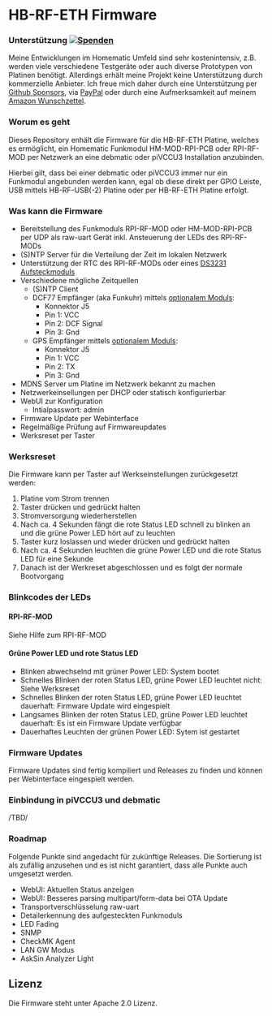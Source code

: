 # HB-RF-ETH Firmware

### Unterstützung [![Spenden](https://img.shields.io/badge/donate-PayPal-green.svg)](https://www.paypal.com/cgi-bin/webscr?cmd=_s-xclick&hosted_button_id=WUC7QU84EU7DA)
Meine Entwicklungen im Homematic Umfeld sind sehr kostenintensiv, z.B. werden viele verschiedene Testgeräte oder auch diverse Prototypen von Platinen benötigt. Allerdings erhält meine Projekt keine Unterstützung durch kommerzielle Anbieter. Ich freue mich daher durch eine Unterstützung per [Github Sponsors](https://github.com/sponsors/alexreinert), via [PayPal](https://www.paypal.com/cgi-bin/webscr?cmd=_s-xclick&hosted_button_id=WUC7QU84EU7DA) oder durch eine Aufmerksamkeit auf meinem [Amazon Wunschzettel](https://www.amazon.de/gp/registry/wishlist/3NNUQIQO20AAP/ref=nav_wishlist_lists_1).

### Worum es geht
Dieses Repository enhält die Firmware für die HB-RF-ETH Platine, welches es ermöglicht, ein Homematic Funkmodul HM-MOD-RPI-PCB oder RPI-RF-MOD per Netzwerk an eine debmatic oder piVCCU3 Installation anzubinden.

Hierbei gilt, dass bei einer debmatic oder piVCCU3 immer nur ein Funkmodul angebunden werden kann, egal ob diese direkt per GPIO Leiste, USB mittels HB-RF-USB(-2) Platine oder per HB-RF-ETH Platine erfolgt.

### Was kann die Firmware
* Bereitstellung des Funkmoduls RPI-RF-MOD oder HM-MOD-RPI-PCB per UDP als raw-uart Gerät inkl. Ansteuerung der LEDs des RPI-RF-MODs
* (S)NTP Server für die Verteilung der Zeit im lokalen Netzwerk
* Unterstützung der RTC des RPI-RF-MODs oder eines [DS3231 Aufsteckmoduls](https://www.amazon.de/ANGEEK-DS3231-Precision-Arduino-Raspberry/dp/B07WJSQ6M2)
* Verschiedene mögliche Zeitquellen
  * (S)NTP Client
  * DCF77 Empfänger (aka Funkuhr) mittels [optionalem Moduls](https://de.elv.com/elv-gehaeuse-fuer-externe-dcf-antenne-dcf-et1-komplettbausatz-ohne-dcf-modul-142883):
    * Konnektor J5
    * Pin 1: VCC
    * Pin 2: DCF Signal
    * Pin 3: Gnd
  * GPS Empfänger mittels [optionalem Moduls](https://www.amazon.de/AZDelivery-NEO-6M-GPS-baugleich-u-blox/dp/B01N38EMBF):
    * Konnektor J5
    * Pin 1: VCC
    * Pin 2: TX
    * Pin 3: Gnd
* MDNS Server um Platine im Netzwerk bekannt zu machen
* Netzwerkeinsellungen per DHCP oder statisch konfigurierbar
* WebUI zur Konfiguration
  * Intialpasswort: admin
* Firmware Update per Webinterface
* Regelmäßige Prüfung auf Firmwareupdates
* Werksreset per Taster

### Werksreset
Die Firmware kann per Taster auf Werkseinstellungen zurückgesetzt werden:
1. Platine vom Strom trennen
2. Taster drücken und gedrückt halten
3. Stromversorgung wiederherstellen
4. Nach ca. 4 Sekunden fängt die rote Status LED schnell zu blinken an und die grüne Power LED hört auf zu leuchten
5. Taster kurz loslassen und wieder drücken und gedrückt halten
6. Nach ca. 4 Sekunden leuchten die grüne Power LED und die rote Status LED für eine Sekunde
7. Danach ist der Werkreset abgeschlossen und es folgt der normale Bootvorgang

### Blinkcodes der LEDs
#### RPI-RF-MOD
Siehe Hilfe zum RPI-RF-MOD

#### Grüne Power LED und rote Status LED
* Blinken abwechselnd mit grüner Power LED: System bootet
* Schnelles Blinken der roten Status LED, grüne Power LED leuchtet nicht: Siehe Werksreset
* Schnelles Blinken der roten Status LED, grüne Power LED leuchtet dauerhaft: Firmware Update wird eingespielt
* Langsames Blinken der roten Status LED, grüne Power LED leuchtet dauerhaft: Es ist ein Firmware Update verfügbar
* Dauerhaftes Leuchten der grünen Power LED: Sytem ist gestartet

### Firmware Updates
Firmware Updates sind fertig kompiliert und Releases zu finden und können per Webinterface eingespielt werden.

### Einbindung in piVCCU3 und debmatic
/TBD/

### Roadmap
Folgende Punkte sind angedacht für zukünftige Releases. Die Sortierung ist als zufällig anzusehen und es ist nicht garantiert, dass alle Punkte auch umgesetzt werden.

* WebUI: Aktuellen Status anzeigen
* WebUI: Besseres parsing multipart/form-data bei OTA Update
* Transportverschlüsselung raw-uart
* Detailerkennung des aufgesteckten Funkmoduls
* LED Fading
* SNMP
* CheckMK Agent
* LAN GW Modus
* AskSin Analyzer Light

## Lizenz
Die Firmware steht unter Apache 2.0 Lizenz.
